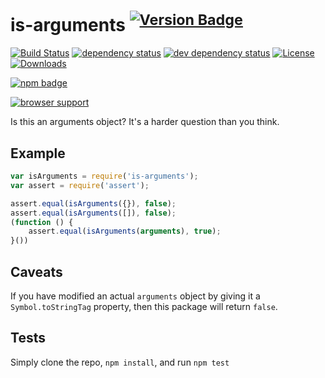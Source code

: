 # is-arguments <sup>[![Version Badge][2]][1]</sup>

[![Build Status][3]][4]
[![dependency status][5]][6]
[![dev dependency status][7]][8]
[![License][license-image]][license-url]
[![Downloads][downloads-image]][downloads-url]

[![npm badge][11]][1]

[![browser support][9]][10]

Is this an arguments object? It's a harder question than you think.

## Example

```js
var isArguments = require('is-arguments');
var assert = require('assert');

assert.equal(isArguments({}), false);
assert.equal(isArguments([]), false);
(function () {
	assert.equal(isArguments(arguments), true);
}())
```

## Caveats

If you have modified an actual `arguments` object by giving it a `Symbol.toStringTag` property, then this package will return `false`.

## Tests

Simply clone the repo, `npm install`, and run `npm test`

[1]: https://npmjs.org/package/is-arguments

[2]: http://versionbadg.es/ljharb/is-arguments.svg

[3]: https://travis-ci.org/ljharb/is-arguments.svg

[4]: https://travis-ci.org/ljharb/is-arguments

[5]: https://david-dm.org/ljharb/is-arguments.svg

[6]: https://david-dm.org/ljharb/is-arguments

[7]: https://david-dm.org/ljharb/is-arguments/dev-status.svg

[8]: https://david-dm.org/ljharb/is-arguments#info=devDependencies

[9]: https://ci.testling.com/ljharb/is-arguments.png

[10]: https://ci.testling.com/ljharb/is-arguments

[11]: https://nodei.co/npm/is-arguments.png?downloads=true&stars=true

[license-image]: http://img.shields.io/npm/l/is-arguments.svg

[license-url]: LICENSE

[downloads-image]: http://img.shields.io/npm/dm/is-arguments.svg

[downloads-url]: http://npm-stat.com/charts.html?package=is-arguments

